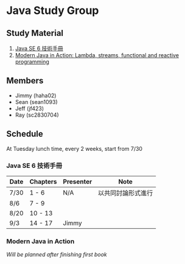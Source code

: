 # Java Study Group

## Study Material
1. [Java SE 6 技術手冊](https://github.com/JustinSDK/JavaSE6Tutorial)
2. [Modern Java in Action: Lambda, streams, functional and reactive programming](https://www.manning.com/books/modern-java-in-action)

## Members

- Jimmy (haha02)
- Sean (sean1093)
- Jeff (jf423)
- Ray (sc2830704)

## Schedule

At Tuesday lunch time, every 2 weeks, start from 7/30

### Java SE 6 技術手冊

|Date|Chapters|Presenter|Note|
|----|--------|---------|----|
|7/30|1 - 6   |N/A|以共同討論形式進行|
|8/6 |7 - 9   |||
|8/20|10 - 13 |||
|9/3 |14 - 17 |Jimmy||

### Modern Java in Action

_Will be planned after finishing first book_
